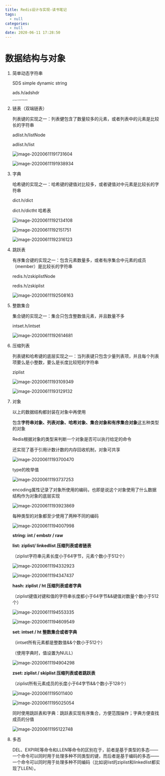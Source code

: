 ```yaml
---
title: Redis设计与实现-读书笔记
tags:
  - null
categories:
  - null
date: 2020-06-11 17:28:50
---
```




# 数据结构与对象

1. 简单动态字符串

   SDS simple dynamic string

   ads.h/adshdr

   <img src="/github/northernw.github.io/image/image-20200611191443812.png" alt="image-20200611191443812" style="zoom:25%;" />



2. 链表（双端链表）

   列表键的实现之一：列表健包含了数量较多的元素，或者列表中的元素是比较长的字符串

   adlist.h/listNode

   adlist.h/list

   ![image-20200611191731604](/github/northernw.github.io/image/image-20200611191731604.png)

   ![image-20200611191938934](/github/northernw.github.io/image/image-20200611191938934.png)

3. 字典

   哈希键的实现之一：哈希键的键值对比较多，或者键值对中元素是比较长的字符串

   dict.h/dict

   dict.h/dictht 哈希表

   ![image-20200611192134108](/github/northernw.github.io/image/image-20200611192134108.png)

   ![image-20200611192151751](/github/northernw.github.io/image/image-20200611192151751.png)

   ![image-20200611192316123](/github/northernw.github.io/image/image-20200611192316123.png)

4. 跳跃表

   有序集合键的实现之一：包含元素数量多，或者有序集合中元素的成员（member）是比较长的字符串

   redis.h/zskiplistNode

   redis.h/zskiplist

   ![image-20200611192508163](/github/northernw.github.io/image/image-20200611192508163.png)

5. 整数集合

   集合键的实现之一：集合只包含整数值元素，并且数量不多

   intset.h/intset

   ![image-20200611192614681](/github/northernw.github.io/image/image-20200611192614681.png)

6. 压缩列表

   列表键和哈希键的底层实现之一：当列表键只包含少量列表项，并且每个列表项要么是小整数，要么是长度比较短的字符串

   ziplist

   ![image-20200611193109349](/github/northernw.github.io/image/image-20200611193109349.png)

   ![image-20200611193129132](/github/northernw.github.io/image/image-20200611193129132.png)

7. 对象

   以上的数据结构都封装在对象中再使用

   包含**字符串对象、列表对象、哈希对象、集合对象和有序集合对象**这五种类型的对象

   Redis根据对象的类型来判断一个对象是否可以执行给定的命令

   还实现了基于引用计数计数的内存回收机制，对象可共享

   ![image-20200611193700470](/github/northernw.github.io/image/image-20200611193700470.png)

   type的枚举值

   ![image-20200611193737253](/github/northernw.github.io/image/image-20200611193737253.png)

   encoding属性记录了对象所使用的编码，也即是说这个对象使用了什么数据结构作为对象的底层实现

   ![image-20200611193923869](/github/northernw.github.io/image/image-20200611193923869.png)

   每种类型的对象都至少使用了两种不同的编码

   ![image-20200611194007998](/github/northernw.github.io/image/image-20200611194007998.png)

   **string: int / embstr / raw**

   **list: ziplist/ linkedlist 压缩列表或者链表**

   （ziplist字符串元素长度小于64字节，元素个数小于512个） 

   ![image-20200611194332923](/github/northernw.github.io/image/image-20200611194332923.png)

   ![image-20200611194347437](/github/northernw.github.io/image/image-20200611194347437.png)

   **hash: ziplist / ht 压缩列表或者字典**

   （ziplist键值对键和值的字符串长度都小于64字节&&键值对数量个数小于512个）

   ![image-20200611194553335](/github/northernw.github.io/image/image-20200611194553335.png)

   ![image-20200611194609549](/github/northernw.github.io/image/image-20200611194609549.png)

   **set: intset / ht 整数集合或者字典**

   （intset所有元素都是整数值&&个数小于512个）

   （使用字典时，值设置为NULL）

   ![image-20200611194904298](/github/northernw.github.io/image/image-20200611194904298.png)

   **zset: ziplist / skiplist 压缩列表或者跳跃表**

   （ziplist所有元素成员的长度小于64字节&&个数小于128个）

   ![image-20200611195011400](/github/northernw.github.io/image/image-20200611195011400.png)

   ![image-20200611195025054](/github/northernw.github.io/image/image-20200611195025054.png)

   同时使用跳跃表和字典：跳跃表实现有序集合，方便范围操作；字典方便查找成员的分值

   ![image-20200611195122748](/github/northernw.github.io/image/image-20200611195122748.png)

8. 多态

   DEL、EXPIRE等命令和LLEN等命令的区别在于，前者是基于类型的多态——一个命令可以同时用于处理多种不同类型的键，而后者是基于编码的多态——一个命令可以同时用于处理多种不同编码（比如说list的ziplist和linkedlist都实现了LLEN）。